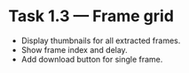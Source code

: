 # Task 1.3 — Frame grid

- Display thumbnails for all extracted frames.
- Show frame index and delay.
- Add download button for single frame.

